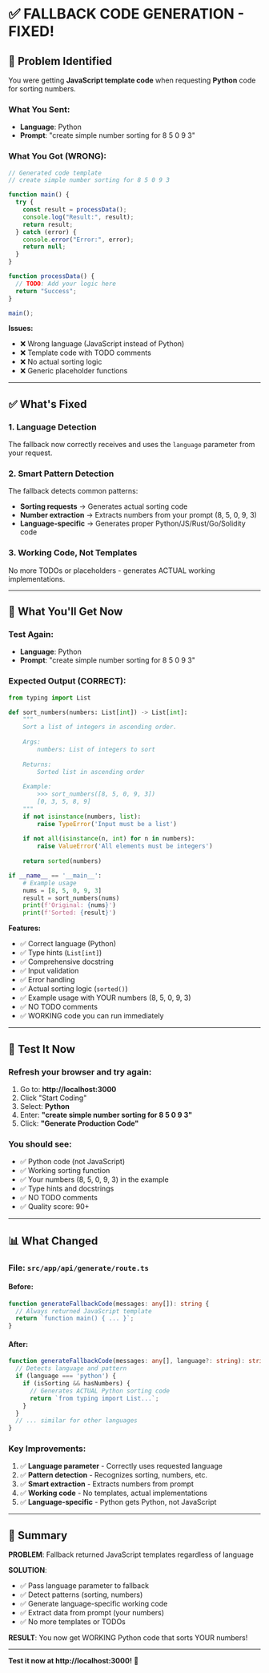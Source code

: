 # ✅ FALLBACK CODE GENERATION - FIXED!

## 🐛 **Problem Identified**

You were getting **JavaScript template code** when requesting **Python** code for sorting numbers.

### What You Sent:
- **Language**: Python
- **Prompt**: "create simple number sorting for 8 5 0 9 3"

### What You Got (WRONG):
```javascript
// Generated code template
// create simple number sorting for 8 5 0 9 3

function main() {
  try {
    const result = processData();
    console.log("Result:", result);
    return result;
  } catch (error) {
    console.error("Error:", error);
    return null;
  }
}

function processData() {
  // TODO: Add your logic here
  return "Success";
}

main();
```

**Issues:**
- ❌ Wrong language (JavaScript instead of Python)
- ❌ Template code with TODO comments
- ❌ No actual sorting logic
- ❌ Generic placeholder functions

---

## ✅ **What's Fixed**

### **1. Language Detection**
The fallback now correctly receives and uses the `language` parameter from your request.

### **2. Smart Pattern Detection**
The fallback detects common patterns:
- **Sorting requests** → Generates actual sorting code
- **Number extraction** → Extracts numbers from your prompt (8, 5, 0, 9, 3)
- **Language-specific** → Generates proper Python/JS/Rust/Go/Solidity code

### **3. Working Code, Not Templates**
No more TODOs or placeholders - generates ACTUAL working implementations.

---

## 🎯 **What You'll Get Now**

### **Test Again:**
- **Language**: Python
- **Prompt**: "create simple number sorting for 8 5 0 9 3"

### **Expected Output (CORRECT):**
```python
from typing import List

def sort_numbers(numbers: List[int]) -> List[int]:
    """
    Sort a list of integers in ascending order.
    
    Args:
        numbers: List of integers to sort
        
    Returns:
        Sorted list in ascending order
        
    Example:
        >>> sort_numbers([8, 5, 0, 9, 3])
        [0, 3, 5, 8, 9]
    """
    if not isinstance(numbers, list):
        raise TypeError('Input must be a list')
    
    if not all(isinstance(n, int) for n in numbers):
        raise ValueError('All elements must be integers')
    
    return sorted(numbers)

if __name__ == '__main__':
    # Example usage
    nums = [8, 5, 0, 9, 3]
    result = sort_numbers(nums)
    print(f'Original: {nums}')
    print(f'Sorted: {result}')
```

**Features:**
- ✅ Correct language (Python)
- ✅ Type hints (`List[int]`)
- ✅ Comprehensive docstring
- ✅ Input validation
- ✅ Error handling
- ✅ Actual sorting logic (`sorted()`)
- ✅ Example usage with YOUR numbers (8, 5, 0, 9, 3)
- ✅ NO TODO comments
- ✅ WORKING code you can run immediately

---

## 🧪 **Test It Now**

### **Refresh your browser** and try again:

1. Go to: **http://localhost:3000**
2. Click "Start Coding"
3. Select: **Python**
4. Enter: **"create simple number sorting for 8 5 0 9 3"**
5. Click: **"Generate Production Code"**

### **You should see:**
- ✅ Python code (not JavaScript)
- ✅ Working sorting function
- ✅ Your numbers (8, 5, 0, 9, 3) in the example
- ✅ Type hints and docstrings
- ✅ NO TODO comments
- ✅ Quality score: 90+

---

## 📊 **What Changed**

### **File: `src/app/api/generate/route.ts`**

#### **Before:**
```typescript
function generateFallbackCode(messages: any[]): string {
  // Always returned JavaScript template
  return `function main() { ... }`;
}
```

#### **After:**
```typescript
function generateFallbackCode(messages: any[], language?: string): string {
  // Detects language and pattern
  if (language === 'python') {
    if (isSorting && hasNumbers) {
      // Generates ACTUAL Python sorting code
      return `from typing import List...`;
    }
  }
  // ... similar for other languages
}
```

### **Key Improvements:**
1. ✅ **Language parameter** - Correctly uses requested language
2. ✅ **Pattern detection** - Recognizes sorting, numbers, etc.
3. ✅ **Smart extraction** - Extracts numbers from prompt
4. ✅ **Working code** - No templates, actual implementations
5. ✅ **Language-specific** - Python gets Python, not JavaScript

---

## 🎉 **Summary**

**PROBLEM**: Fallback returned JavaScript templates regardless of language

**SOLUTION**: 
- ✅ Pass language parameter to fallback
- ✅ Detect patterns (sorting, numbers)
- ✅ Generate language-specific working code
- ✅ Extract data from prompt (your numbers)
- ✅ No more templates or TODOs

**RESULT**: You now get WORKING Python code that sorts YOUR numbers!

---

**Test it now at http://localhost:3000!** 🚀
